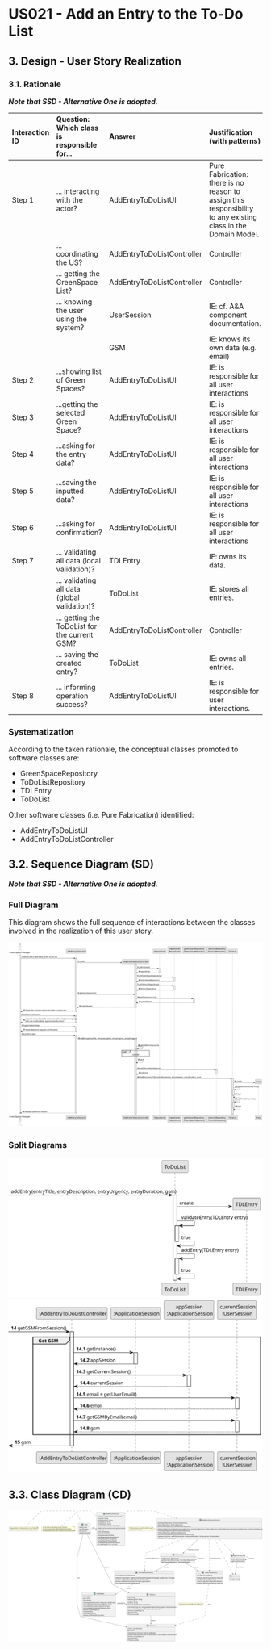 # US021 - Add an Entry to the To-Do List

## 3. Design - User Story Realization 

### 3.1. Rationale

_**Note that SSD - Alternative One is adopted.**_

| Interaction ID | Question: Which class is responsible for...    | Answer                     | Justification (with patterns)                                                                                 |
|:---------------|:-----------------------------------------------|:---------------------------|:--------------------------------------------------------------------------------------------------------------|
| Step 1  		     | 	... interacting with the actor?               | AddEntryToDoListUI         | Pure Fabrication: there is no reason to assign this responsibility to any existing class in the Domain Model. |
| 			  		        | 	... coordinating the US?                      | AddEntryToDoListController | Controller                                                                                                    |
| 			  		        | 	... getting the GreenSpace List?              | AddEntryToDoListController | Controller                                                                                                    |
| 			  		        | ... knowing the user using the system?         | UserSession                | IE: cf. A&A component documentation.                                                                          |
| 			  		        | 							                                        | GSM                        | IE: knows its own data (e.g. email)                                                                           |
| Step 2  		     | 	...showing list of Green Spaces?						        | AddEntryToDoListUI         | IE: is responsible for all user interactions                                                                  |
| Step 3  		     | 	...getting the selected Green Space?          | AddEntryToDoListUI         | IE: is responsible for all user interactions                                                                  |                                               
| Step 4  		     | 	...asking for the entry data?						           | AddEntryToDoListUI         | IE: is responsible for all user interactions                                                                  |              
| Step 5  		     | 	...saving the inputted data?						            | AddEntryToDoListUI         | IE: is responsible for all user interactions                                                                  |   
| Step 6  		     | 	...asking for confirmation?						             | AddEntryToDoListUI         | IE: is responsible for all user interactions                                                                  |   
| Step 7 		      | 	... validating all data (local validation)?   | TDLEntry                   | IE: owns its data.                                                                                            |
| 			  		        | 	... validating all data (global validation)?  | ToDoList                   | IE: stores all entries.                                                                                       |
| 			  		        | 	... getting the ToDoList for the current GSM? | AddEntryToDoListController | Controller                                                                                                    |
| 			  		        | 	... saving the created entry?                 | ToDoList                   | IE: owns all entries.                                                                                         | 
| Step 8 		      | 	... informing operation success?              | AddEntryToDoListUI         | IE: is responsible for user interactions.                                                                     |
### Systematization ##

According to the taken rationale, the conceptual classes promoted to software classes are: 

* GreenSpaceRepository
* ToDoListRepository
* TDLEntry
* ToDoList

Other software classes (i.e. Pure Fabrication) identified: 

* AddEntryToDoListUI  
* AddEntryToDoListController


## 3.2. Sequence Diagram (SD)

_**Note that SSD - Alternative One is adopted.**_

### Full Diagram

This diagram shows the full sequence of interactions between the classes involved in the realization of this user story.

![Sequence Diagram - Full](svg/us021-sequence-diagram-full.svg)

### Split Diagrams

![Sequence Diagram - Add Entry](svg/us021-sequence-diagram-partial-add-entry.svg)
![Sequence Diagram - Get GSM](svg/us021-sequence-diagram-partial-get-gsm.svg)

## 3.3. Class Diagram (CD)

![Class Diagram](svg/us021-class-diagram.svg)